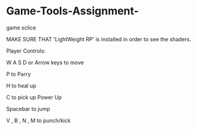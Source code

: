 # Game-Tools-Assignment-
game sclice 

MAKE SURE THAT 'LightWeight RP' is installed in order to see the shaders. 

Player Controls:

W A S D or Arrow keys to move

P to Parry

H to heal up

C to pick up Power Up

Spacebar to jump

V , B , N , M to punch/kick 
